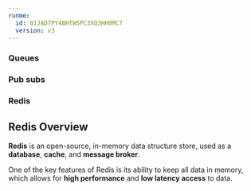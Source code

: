 ```yaml
---
runme:
  id: 01JAD7PY4BHTWSPC3XQ3HH0MC7
  version: v3
---
```


### Queues

### Pub subs

### Redis

## Redis Overview

**Redis** is an open-source, in-memory data structure store, used as a **database**, **cache**, and **message broker**.

One of the key features of Redis is its ability to keep all data in memory, which allows for **high performance** and **low latency access** to data.